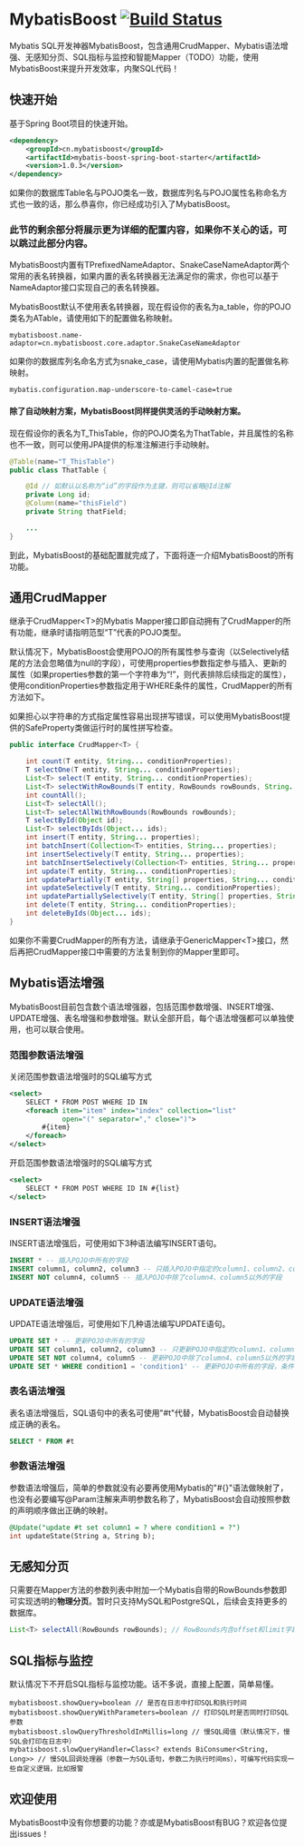 # MybatisBoost [![Build Status](https://www.travis-ci.org/zhang-rf/mybatis-boost.svg?branch=master)](https://www.travis-ci.org/zhang-rf/mybatis-boost)

Mybatis SQL开发神器MybatisBoost，包含通用CrudMapper、Mybatis语法增强、无感知分页、SQL指标与监控和智能Mapper（TODO）功能，使用MybatisBoost来提升开发效率，内聚SQL代码！

## 快速开始

基于Spring Boot项目的快速开始。

```xml
<dependency>
    <groupId>cn.mybatisboost</groupId>
    <artifactId>mybatis-boost-spring-boot-starter</artifactId>
    <version>1.0.3</version>
</dependency>
```

如果你的数据库Table名与POJO类名一致，数据库列名与POJO属性名称命名方式也一致的话，那么恭喜你，你已经成功引入了MybatisBoost。

### 此节的剩余部分将展示更为详细的配置内容，如果你不关心的话，可以跳过此部分内容。

MybatisBoost内置有TPrefixedNameAdaptor、SnakeCaseNameAdaptor两个常用的表名转换器，如果内置的表名转换器无法满足你的需求，你也可以基于NameAdaptor接口实现自己的表名转换器。

MybatisBoost默认不使用表名转换器，现在假设你的表名为a_table，你的POJO类名为ATable，请使用如下的配置做名称映射。

```
mybatisboost.name-adaptor=cn.mybatisboost.core.adaptor.SnakeCaseNameAdaptor
```

如果你的数据库列名命名方式为snake_case，请使用Mybatis内置的配置做名称映射。

```
mybatis.configuration.map-underscore-to-camel-case=true
```

#### 除了自动映射方案，MybatisBoost同样提供灵活的手动映射方案。

现在假设你的表名为T_ThisTable，你的POJO类名为ThatTable，并且属性的名称也不一致，则可以使用JPA提供的标准注解进行手动映射。

```java
@Table(name="T_ThisTable")
public class ThatTable {

    @Id // 如默认以名称为“id”的字段作为主键，则可以省略@Id注解
    private Long id;
    @Column(name="thisField")
    private String thatField;

    ...
}
```

到此，MybatisBoost的基础配置就完成了，下面将逐一介绍MybatisBoost的所有功能。

## 通用CrudMapper

继承于CrudMapper&lt;T&gt;的Mybatis Mapper接口即自动拥有了CrudMapper的所有功能，继承时请指明范型“T”代表的POJO类型。

默认情况下，MybatisBoost会使用POJO的所有属性参与查询（以Selectively结尾的方法会忽略值为null的字段），可使用properties参数指定参与插入、更新的属性（如果properties参数的第一个字符串为“!”，则代表排除后续指定的属性），使用conditionProperties参数指定用于WHERE条件的属性，CrudMapper的所有方法如下。

如果担心以字符串的方式指定属性容易出现拼写错误，可以使用MybatisBoost提供的SafeProperty类做运行时的属性拼写检查。

```java
public interface CrudMapper<T> {

    int count(T entity, String... conditionProperties);
    T selectOne(T entity, String... conditionProperties);
    List<T> select(T entity, String... conditionProperties);
    List<T> selectWithRowBounds(T entity, RowBounds rowBounds, String... conditionProperties);
    int countAll();
    List<T> selectAll();
    List<T> selectAllWithRowBounds(RowBounds rowBounds);
    T selectById(Object id);
    List<T> selectByIds(Object... ids);
    int insert(T entity, String... properties);
    int batchInsert(Collection<T> entities, String... properties);
    int insertSelectively(T entity, String... properties);
    int batchInsertSelectively(Collection<T> entities, String... properties);
    int update(T entity, String... conditionProperties);
    int updatePartially(T entity, String[] properties, String... conditionProperties);
    int updateSelectively(T entity, String... conditionProperties);
    int updatePartiallySelectively(T entity, String[] properties, String... conditionProperties);
    int delete(T entity, String... conditionProperties);
    int deleteByIds(Object... ids);
}
```

如果你不需要CrudMapper的所有方法，请继承于GenericMapper&lt;T&gt;接口，然后再把CrudMapper接口中需要的方法复制到你的Mapper里即可。

## Mybatis语法增强

MybatisBoost目前包含数个语法增强器，包括范围参数增强、INSERT增强、UPDATE增强、表名增强和参数增强。默认全部开启，每个语法增强都可以单独使用，也可以联合使用。

### 范围参数语法增强

关闭范围参数语法增强时的SQL编写方式
```xml
<select>
    SELECT * FROM POST WHERE ID IN
    <foreach item="item" index="index" collection="list"
             open="(" separator="," close=")">
        #{item}
    </foreach>
</select>
```

开启范围参数语法增强时的SQL编写方式
```xml
<select>
    SELECT * FROM POST WHERE ID IN #{list}
</select>
```

### INSERT语法增强

INSERT语法增强后，可使用如下3种语法编写INSERT语句。

```sql
INSERT * -- 插入POJO中所有的字段
INSERT column1, column2, column3 -- 只插入POJO中指定的column1、column2、column3三个字段
INSERT NOT column4, column5 -- 插入POJO中除了column4、column5以外的字段
```

### UPDATE语法增强

UPDATE语法增强后，可使用如下几种语法编写UPDATE语句。

```sql
UPDATE SET * -- 更新POJO中所有的字段
UPDATE SET column1, column2, column3 -- 只更新POJO中指定的column1、column2、column3三个字段
UPDATE SET NOT column4, column5 -- 更新POJO中除了column4、column5以外的字段
UPDATE SET * WHERE condition1 = 'condition1' -- 更新POJO中所有的字段，条件为"condition1 = 'condition1'"
```

### 表名语法增强

表名语法增强后，SQL语句中的表名可使用"#t"代替，MybatisBoost会自动替换成正确的表名。

```sql
SELECT * FROM #t
```

### 参数语法增强

参数语法增强后，简单的参数就没有必要再使用Mybatis的"#{}"语法做映射了，也没有必要编写@Param注解来声明参数名称了，MybatisBoost会自动按照参数的声明顺序做出正确的映射。

```sql
@Update("update #t set column1 = ? where condition1 = ?")
int updateState(String a, String b);
```

## 无感知分页

只需要在Mapper方法的参数列表中附加一个Mybatis自带的RowBounds参数即可实现透明的**物理分页**。暂时只支持MySQL和PostgreSQL，后续会支持更多的数据库。

```java
List<T> selectAll(RowBounds rowBounds); // RowBounds内含offset和limit字段
```

## SQL指标与监控

默认情况下不开启SQL指标与监控功能。话不多说，直接上配置，简单易懂。

```
mybatisboost.showQuery=boolean // 是否在日志中打印SQL和执行时间
mybatisboost.showQueryWithParameters=boolean // 打印SQL时是否同时打印SQL参数
mybatisboost.slowQueryThresholdInMillis=long // 慢SQL阈值（默认情况下，慢SQL会打印在日志中）
mybatisboost.slowQueryHandler=Class<? extends BiConsumer<String, Long>> // 慢SQL回调处理器（参数一为SQL语句，参数二为执行时间ms），可编写代码实现一些自定义逻辑，比如报警
```

## 欢迎使用

MybatisBoost中没有你想要的功能？亦或是MybatisBoost有BUG？欢迎各位提出issues！